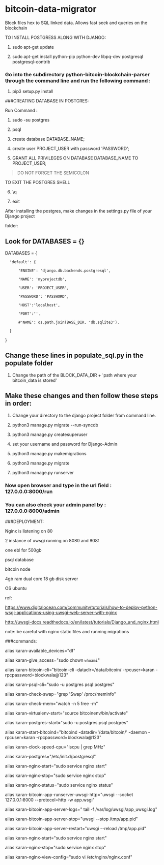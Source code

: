 # bitcoin-data-migrator

Block files hex to SQL linked data. Allows fast seek and queries on the blockchain

TO INSTALL POSTGRESS ALONG WITH DJANGO:

1. sudo apt-get update


2. sudo apt-get install python-pip python-dev libpq-dev postgresql postgresql-contrib


### Go into the subdirectory python-bitcoin-blockchain-parser through the command line and run the following command :

1. pip3 setup.py install


###CREATING DATABASE IN POSTGRES:

Run Command :

1. sudo -su postgres

2. psql

3. create database DATABASE_NAME;

4. create user PROJECT_USER with password 'PASSWORD';

5. GRANT ALL PRIVILEGES ON DATABASE DATABASE_NAME TO PROJECT_USER;

> DO NOT FORGET THE SEMICOLON

TO EXIT THE POSTGRES SHELL

6. \q

7. exit


After installing the postgres, make changes in the settings.py file of your Django project

folder:


## Look for DATABASES = {}


  DATABASES = {

      'default': {

          'ENGINE': 'django.db.backends.postgresql',

          'NAME': 'myprojectdb',

          'USER': 'PROJECT_USER',

          'PASSWORD': 'PASSWORD',

          'HOST':'localhost',

          'PORT':'',

          #'NAME': os.path.join(BASE_DIR, 'db.sqlite3'),

      }
  }

## Change these lines in populate_sql.py in the populate folder

1. Change the path of the BLOCK_DATA_DIR + 'path where your bitcoin_data is stored'


## Make these changes and then follow these steps in order:

1. Change your directory to the django project folder from command line.

2. python3 manage.py migrate --run-syncdb

3. python3 manage.py createsuperuser

4. set your username and password for Django-Admin

5. python3 manage.py makemigrations

6. python3 manage.py migrate

7. python3 manage.py runserver


### Now open browser and type in the url field :  127.0.0.0:8000/run

### You can also check your admin panel by :  127.0.0.0:8000/admin


###DEPLOYMENT:


Nginx is listening on 80

2 instance of uwsgi running on 8080 and 8081

one ebl for 500gb

psql database

bitcoin node

4gb ram dual core 18 gb disk server

OS ubuntu

ref:

https://www.digitalocean.com/community/tutorials/how-to-deploy-python-wsgi-applications-using-uwsgi-web-server-with-nginx

http://uwsgi-docs.readthedocs.io/en/latest/tutorials/Django_and_nginx.html

note: be careful with nginx static files and running migrations

###commands:

alias karan-available_devices="df"

alias karan-give_access="sudo chown `whoami`"

alias karan-bitcoin-cli="bitcoin-cli -datadir=/data/bitcoin/ -rpcuser=karan -rpcpassword=blockwala@123"

alias karan-psql-cli="sudo -u postgres psql postgres"

alias karan-check-swap="grep 'Swap' /proc/meminfo"

alias karan-check-mem="watch -n 5 free -m"

alias karan-virtualenv-start="source bitcoinenv/bin/activate"

alias karan-postgres-start="sudo -u postgres psql postgres"

alias karan-start-bitcoind="bitcoind -datadir='/data/bitcoin/' -daemon -rpcuser=karan -rpcpassword=blockwala@123"

alias karan-clock-speed-cpu="lscpu | grep MHz"

alias karan-postgres="/etc/init.d/postgresql"

alias karan-nginx-start="sudo service nginx start"

alias karan-nginx-stop="sudo service nginx stop"

alias karan-nginx-status="sudo service nginx status"

alias karan-bitcoin-app-runserver-uwsgi-http="uwsgi --socket 127.0.0.1:8000 --protocol=http -w app.wsgi"

alias karan-bitcoin-app-server-logs=" tail -f /var/log/uwsgi/app_uwsgi.log"

alias karan-bitcoin-app-server-stop="uwsgi --stop /tmp/app.pid"

alias karan-bitcoin-app-server-restart="uwsgi --reload /tmp/app.pid"

alias karan-nginx-start="sudo service nginx start"

alias karan-nginx-stop="sudo service nginx stop"

alias karan-nginx-view-config="sudo vi /etc/nginx/nginx.conf"


